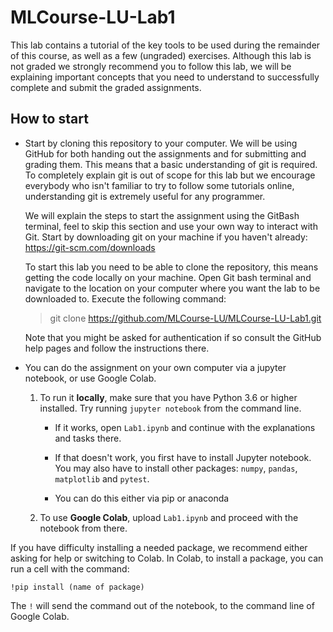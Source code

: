 # MLCourse-LU-Lab1
This lab contains a tutorial of the key tools to be used during the remainder of this course, as well as a few (ungraded) exercises.
Although this lab is not graded we strongly recommend you to follow this lab, we will be explaining important concepts that you need to understand to successfully complete and submit the graded assignments.

## How to start
* Start by cloning this repository to your computer. 
	We will be using GitHub for both handing out the assignments and for submitting and grading them.
	This means that a basic understanding of git is required. 
	To completely explain git is out of scope for this lab but we encourage everybody who isn't familiar to try to follow some tutorials online, understanding git is extremely useful for any programmer.
	
	We will explain the steps to start the assignment using the GitBash terminal, feel to skip this section and use your own way to interact with Git.
	Start by downloading git on your machine if you haven't already: https://git-scm.com/downloads
	
	To start this lab you need to be able to clone the repository, this means getting the code locally on your machine.
	Open Git bash terminal and navigate to the location on your computer where you want the lab to be downloaded to.
	Execute the following command: 
	
	> git clone https://github.com/MLCourse-LU/MLCourse-LU-Lab1.git
	
	Note that you might be asked for authentication if so consult the GitHub help pages and follow the instructions there.
	
* You can do the assignment on your own computer via a jupyter notebook, or use Google Colab.
    1. To run it **locally**, make sure that you have Python 3.6 or higher installed. Try running `jupyter notebook` from the command line. 
       
       * If it works, open `Lab1.ipynb` and continue with the explanations and tasks there.
       
        * If that doesn't work, you first have to install Jupyter notebook. You may also have to install other packages: `numpy`, `pandas`, `matplotlib` and `pytest`.
		* You can do this either via pip or anaconda 
    2. To use **Google Colab**, upload `Lab1.ipynb` and proceed with the notebook from there. 

If you have difficulty installing a needed package, we recommend either asking for help or switching to Colab. In Colab, to install a package, you can run a cell with the command:

`!pip install (name of package)`

The `!` will send the command out of the notebook, to the command line of Google Colab.
